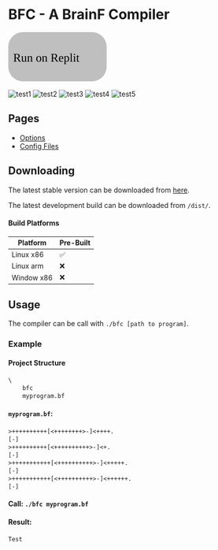 # BFC - A BrainF Compiler

<a href="https://replit.com/@https12345678/BFC?lite=true#replit/runOnReplit.md"><img src="https://raw.githubusercontent.com/https123456789/BFC/main/github/runOnReplit.svg"></a>

![test1](<https://bfc-test.https12345678.repl.co/badges/test1.svg>)
![test2](<https://bfc-test.https12345678.repl.co/badges/test2.svg>)
![test3](<https://bfc-test.https12345678.repl.co/badges/test3.svg>)
![test4](<https://bfc-test.https12345678.repl.co/badges/test4.svg>)
![test5](<https://bfc-test.https12345678.repl.co/badges/test5.svg>)

## Pages

- [Options](<options>)
- [Config Files](<configFiles>)

## Downloading

The latest stable version can be downloaded from [here](<>).

The latest development build can be downloaded from `/dist/`.

#### Build Platforms

|Platform|Pre-Built|
|--------|---------|
| Linux x86 | :white_check_mark: |
| Linux arm | :x: |
| Window x86 | :x: |

## Usage

The compiler can be call with `./bfc [path to program]`.

### Example

#### Project Structure

```
\
	bfc
	myprogram.bf
```

#### `myprogram.bf`:
```brainfuck
>++++++++++[<++++++++>-]<++++.
[-]
>++++++++++[<++++++++++>-]<+.
[-]
>+++++++++++[<++++++++++>-]<+++++.
[-]
>+++++++++++[<++++++++++>-]<++++++.
[-]
```

#### Call: `./bfc myprogram.bf`

#### Result:

```
Test
```
